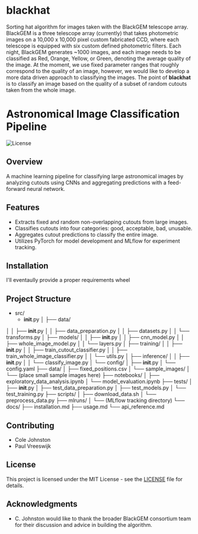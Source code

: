 # blackhat

Sorting hat algorithm for images taken with the BlackGEM telescope array. BlackGEM is a three telescope array (currently) that takes photometric images on a 10,000 x 10,000 pixel custom fabricated CCD, where each telescope is equipped with six custom defined photometric filters. Each night, BlackGEM generates ~1000 images, and each image needs to be classified as Red, Orange, Yellow, or Green, denoting the average quality of the image. At the moment, we use fixed parameter ranges that roughly correspond to the quality of an image, however, we would like to develop a more data driven approach to classifying the images. The point of __blackhat__ is to classify an image based on the quality of a subset of random cutouts taken from the whole image. 


# Astronomical Image Classification Pipeline

![License](https://img.shields.io/badge/license-MIT-blue.svg)

## Overview

A machine learning pipeline for classifying large astronomical images by analyzing cutouts using CNNs and aggregating predictions with a feed-forward neural network.

## Features

- Extracts fixed and random non-overlapping cutouts from large images.
- Classifies cutouts into four categories: good, acceptable, bad, unusable.
- Aggregates cutout predictions to classify the entire image.
- Utilizes PyTorch for model development and MLflow for experiment tracking.

## Installation

I'll eventaully provide a proper requirements wheel

## Project Structure

 - src/
   - __init__.py
│   ├── data/

│   │   ├── __init__.py
│   │   ├── data_preparation.py
│   │   ├── datasets.py
│   │   └── transforms.py
│   ├── models/
│   │   ├── __init__.py
│   │   ├── cnn_model.py
│   │   ├── whole_image_model.py
│   │   └── layers.py
│   ├── training/
│   │   ├── __init__.py
│   │   ├── train_cutout_classifier.py
│   │   ├── train_whole_image_classifier.py
│   │   └── utils.py
│   ├── inference/
│   │   ├── __init__.py
│   │   └── classify_image.py
│   └── config/
│       ├── __init__.py
│       └── config.yaml
├── data/
│   ├── fixed_positions.csv
│   └── sample_images/
│       └── (place small sample images here)
├── notebooks/
│   ├── exploratory_data_analysis.ipynb
│   └── model_evaluation.ipynb
├── tests/
│   ├── __init__.py
│   ├── test_data_preparation.py
│   ├── test_models.py
│   └── test_training.py
├── scripts/
│   ├── download_data.sh
│   └── preprocess_data.py
├── mlruns/
│   └── (MLflow tracking directory)
└── docs/
    ├── installation.md
    ├── usage.md
    └── api_reference.md


## Contributing

 - Cole Johnston
 - Paul Vreeswijk


## License

This project is licensed under the MIT License - see the [LICENSE](LICENSE) file for details.

## Acknowledgments

 - C. Johnston would like to thank the broader BlackGEM consortium team for their discussion and advice in building the algorithm. 

